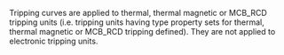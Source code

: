 ﻿Tripping curves are applied to thermal, thermal magnetic or MCB_RCD tripping units (i.e. tripping units having type property sets for thermal, thermal magnetic or MCB_RCD tripping defined). They are not applied to electronic tripping units.